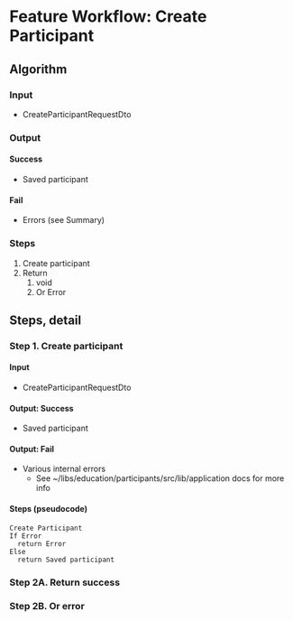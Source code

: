 # Feature Workflow: Create Participant

## Algorithm

### Input

- CreateParticipantRequestDto

### Output

#### Success

- Saved participant

#### Fail

- Errors (see Summary)

### Steps

1. Create participant
2. Return
   1. void
   2. Or Error

## Steps, detail

### Step 1. Create participant

#### Input

- CreateParticipantRequestDto

#### Output: Success

- Saved participant

#### Output: Fail

- Various internal errors
  - See ~/libs/education/participants/src/lib/application docs for more info

#### Steps (pseudocode)

```
Create Participant
If Error
  return Error
Else
  return Saved participant
```

### Step 2A. Return success

### Step 2B. Or error
